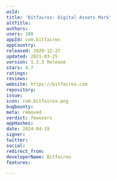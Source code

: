 ```yaml
---
wsId: 
title: 'Bitfairex: Digital Assets Mark'
altTitle: 
authors: 
users: 100
appId: com.bitfairex
appCountry: 
released: 2020-12-27
updated: 2021-03-25
version: 1.2.3 Release
stars: 4.7
ratings: 
reviews: 
website: https://bitfairex.com
repository: 
issue: 
icon: com.bitfairex.png
bugbounty: 
meta: removed
verdict: fewusers
appHashes: 
date: 2024-04-19
signer: 
twitter: 
social: 
redirect_from: 
developerName: Bitfairex
features: 

---
```


